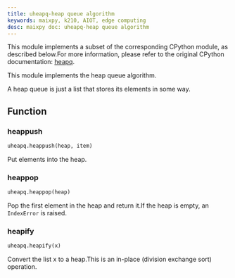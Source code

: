```yaml
---
title: uheapq-heap queue algorithm
keywords: maixpy, k210, AIOT, edge computing
desc: maixpy doc: uheapq-heap queue algorithm
---
```




This module implements a subset of the corresponding CPython module, as described below.For more information, please refer to the original CPython documentation: [heapq](https://docs.python.org/3.5/library/heapq.html#module-heapq).

This module implements the heap queue algorithm.

A heap queue is just a list that stores its elements in some way.


## Function

### heappush

```python
uheapq.heappush(heap, item)
```

Put elements into the heap.

### heappop

```python
uheapq.heappop(heap)
```

Pop the first element in the heap and return it.If the heap is empty, an `IndexError` is raised.

### heapify

```python
uheapq.heapify(x)
```

Convert the list x to a heap.This is an in-place (division exchange sort) operation.
